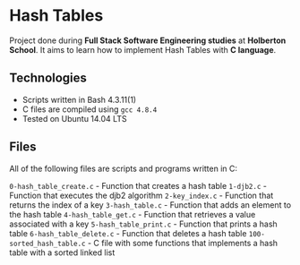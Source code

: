 # Hash Tables

Project done during **Full Stack Software Engineering studies** at **Holberton School**. It aims to learn how to implement Hash Tables with **C language**.

## Technologies
* Scripts written in Bash 4.3.11(1)
* C files are compiled using `gcc 4.8.4`
* Tested on Ubuntu 14.04 LTS

## Files
All of the following files are scripts and programs written in C:

`0-hash_table_create.c` - Function that creates a hash table
`1-djb2.c` - Function that executes the djb2 algorithm
`2-key_index.c` - Function that returns the index of a key
`3-hash_table.c` - Function that adds an element to the hash table
`4-hash_table_get.c` - Function that retrieves a value associated with a key
`5-hash_table_print.c` - Function that prints a hash table
`6-hash_table_delete.c` - Function that deletes a hash table
`100-sorted_hash_table.c` - C file with some functions that implements a hash table with a sorted linked list

